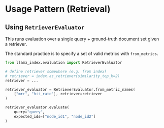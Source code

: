 # Usage Pattern (Retrieval)

## Using `RetrieverEvaluator`

This runs evaluation over a single query + ground-truth document set given a retriever.

The standard practice is to specify a set of valid metrics with `from_metrics`.

```python
from llama_index.evaluation import RetrieverEvaluator

# define retriever somewhere (e.g. from index)
# retriever = index.as_retriever(similarity_top_k=2)
retriever = ...

retriever_evaluator = RetrieverEvaluator.from_metric_names(
    ["mrr", "hit_rate"], retriever=retriever
)

retriever_evaluator.evaluate(
    query="query",
    expected_ids=["node_id1", "node_id2"]
)
```
